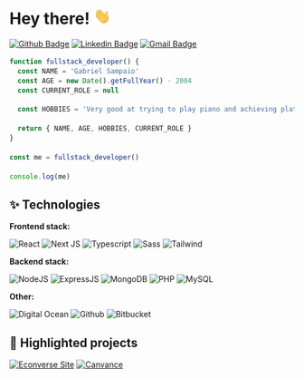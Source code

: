 # Hey there! <img src="https://raw.githubusercontent.com/gasampaiosouza/gasampaiosouza/master/waving-hand.gif" width="30"> <br />

[![Github Badge](https://img.shields.io/badge/gasampaiosouza-100000?style=flat-square&logo=github&logoColor=white&link=https://www.github.com/gasampaiosouza/)](https://www.github.com/gasampaiosouza/)
[![Linkedin Badge](https://img.shields.io/badge/gasampaiosouza-blue?style=flat-square&logo=Linkedin&logoColor=white&link=https://www.linkedin.com/in/gasampaiosouza/)](https://www.linkedin.com/in/gasampaiosouza/)
[![Gmail Badge](https://img.shields.io/badge/gasampaio.souza@gmail.com-c14438?style=flat-square&logo=Gmail&logoColor=white&link=mailto:gasampaiosouza@gmail.com)](mailto:gasampaiosouza@gmail.com)

```typescript
function fullstack_developer() {
  const NAME = 'Gabriel Sampaio'
  const AGE = new Date().getFullYear() - 2004
  const CURRENT_ROLE = null

  const HOBBIES = 'Very good at trying to play piano and achieving platinum status in games'

  return { NAME, AGE, HOBBIES, CURRENT_ROLE }
}

const me = fullstack_developer()

console.log(me)
```

## ✨ Technologies

**Frontend stack:**

![React](https://img.shields.io/badge/React-20232A?style=for-the-badge&logo=react&logoColor=61DAFB)
![Next JS](https://img.shields.io/badge/Next%20JS-black?style=for-the-badge&logo=next.js&logoColor=white)
![Typescript](https://img.shields.io/badge/TypeScript-007ACC?style=for-the-badge&logo=typescript&logoColor=white)
![Sass](https://img.shields.io/badge/Sass-CC6699?style=for-the-badge&logo=sass&logoColor=white)
![Tailwind](https://img.shields.io/badge/Tailwind_CSS-38B2AC?style=for-the-badge&logo=tailwind-css&logoColor=white)

**Backend stack:**

![NodeJS](https://img.shields.io/badge/Node.js-43853D?style=for-the-badge&logo=node.js&logoColor=white)
![ExpressJS](https://img.shields.io/badge/Express.js-404D59?style=for-the-badge)
![MongoDB](https://img.shields.io/badge/MongoDB-4EA94B?style=for-the-badge&logo=mongodb&logoColor=white)
![PHP](https://img.shields.io/badge/Php-8593C0?style=for-the-badge&logo=react&logoColor=fff)
![MySQL](https://img.shields.io/badge/sql-DA691E?style=for-the-badge&logo=mysql&logoColor=fff)

**Other:**

![Digital Ocean](https://img.shields.io/badge/Digital%20Ocean-007CF7?style=for-the-badge&logo=digitalocean&logoColor=white)
![Github](https://img.shields.io/badge/GitHub-100000?style=for-the-badge&logo=github&logoColor=white)
![Bitbucket](https://img.shields.io/badge/Bitbucket-0747a6?style=for-the-badge&logo=bitbucket&logoColor=white)

<!---
![Github Stats](https://github-readme-stats.vercel.app/api?username=gasampaiosouza&count_private=true&show_icons=true&include_all_commits=true)

![Bootstrap](https://img.shields.io/badge/Bootstrap-563D7C?style=for-the-badge&logo=bootstrap&logoColor=white)
![Styled components](https://img.shields.io/badge/styled--components-DB7093?style=for-the-badge&logo=styled-components&logoColor=white)
![Material UI](https://img.shields.io/badge/Material--UI-0081CB?style=for-the-badge&logo=material-ui&logoColor=white)

![React Native](https://img.shields.io/badge/React_Native-20232A?style=for-the-badge&logo=react&logoColor=61DAFB)
![Javascript](https://img.shields.io/badge/JavaScript-F7DF1E?style=for-the-badge&logo=javascript&logoColor=black)

![Leetcode](https://img.shields.io/badge/-LeetCode-FFA116?style=for-the-badge&logo=LeetCode&logoColor=black)
![JWT](https://img.shields.io/badge/json%20web%20tokens-323330?style=for-the-badge&logo=json-web-tokens&logoColor=pink)
![PNPM](https://img.shields.io/badge/pnpm-%234a4a4a.svg?style=for-the-badge&logo=pnpm&logoColor=f69220)
-->

## 📖 Highlighted projects

[![Econverse Site](https://github-readme-stats.vercel.app/api/pin/?username=gasampaiosouza&repo=econverse-site&show_icons=true&line_height=27&title_color=6aa6f8&text_color=8a919a&icon_color=6aa6f8&bg_color=22272e)](https://github.com/gasampaiosouza/econverse-site)
[![Canvance](https://github-readme-stats.vercel.app/api/pin/?username=gasampaiosouza&repo=canvance&show_icons=true&line_height=27&title_color=6aa6f8&text_color=8a919a&icon_color=6aa6f8&bg_color=22272e)](https://github.com/gasampaiosouza/canvance)
